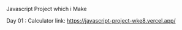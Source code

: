 Javascript Project which i Make

Day 01 : Calculator link: https://javascript-project-wke8.vercel.app/ 
